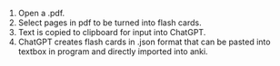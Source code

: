 1. Open a .pdf.
2. Select pages in pdf to be turned into flash cards.
3. Text is copied to clipboard for input into ChatGPT.
4. ChatGPT creates flash cards in .json format that can be pasted into textbox in program and directly imported into anki.
